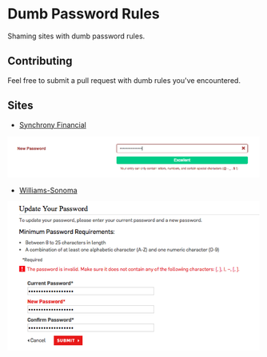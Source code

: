 # Dumb Password Rules
Shaming sites with dumb password rules.

## Contributing
Feel free to submit a pull request with dumb rules you've encountered.

## Sites
- [Synchrony Financial](https://consumercenter.mysynchrony.com/consumercenter/securityinfoaction_change_password_review_cancel.do)

![Synchrony Financial](/screenshots/synchrony.png "Synchrony Financial")

- [Williams-Sonoma](https://secure.williams-sonoma.com/account/updatepassword.html)

![Williams-Sonoma](/screenshots/williams-sonoma.png "Williams-Sonoma")
